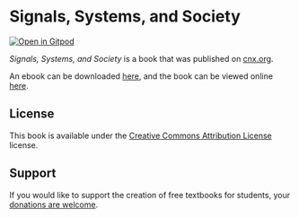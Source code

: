 # Signals, Systems, and Society

[![Open in Gitpod](https://gitpod.io/button/open-in-gitpod.svg)](https://gitpod.io/from-referrer/)

_Signals, Systems, and Society_ is a book that was published on [cnx.org](https://cnx.org/).

An ebook can be downloaded [here](https://github.com/cnx-user-books/cnxbook-signals-systems-and-society/releases/latest), and the book can be viewed online [here](https://github.com/cnx-user-books/cnxbook-signals-systems-and-society/releases/latest).

## License
This book is available under the [Creative Commons Attribution License](./LICENSE) license.

## Support
If you would like to support the creation of free textbooks for students, your [donations are welcome](https://riceconnect.rice.edu/donation/support-openstax-banner).
